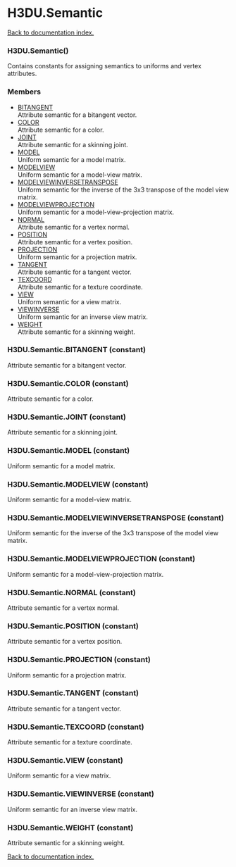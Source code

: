 # H3DU.Semantic

[Back to documentation index.](index.md)

<a name='H3DU.Semantic'></a>
### H3DU.Semantic()

Contains constants for assigning semantics
to uniforms and vertex attributes.

### Members

* [BITANGENT](#H3DU.Semantic.BITANGENT)<br>Attribute semantic for a bitangent vector.
* [COLOR](#H3DU.Semantic.COLOR)<br>Attribute semantic for a color.
* [JOINT](#H3DU.Semantic.JOINT)<br>Attribute semantic for a skinning joint.
* [MODEL](#H3DU.Semantic.MODEL)<br>Uniform semantic for a model matrix.
* [MODELVIEW](#H3DU.Semantic.MODELVIEW)<br>Uniform semantic for a model-view matrix.
* [MODELVIEWINVERSETRANSPOSE](#H3DU.Semantic.MODELVIEWINVERSETRANSPOSE)<br>Uniform semantic for the inverse of the 3x3 transpose of the model view matrix.
* [MODELVIEWPROJECTION](#H3DU.Semantic.MODELVIEWPROJECTION)<br>Uniform semantic for a model-view-projection matrix.
* [NORMAL](#H3DU.Semantic.NORMAL)<br>Attribute semantic for a vertex normal.
* [POSITION](#H3DU.Semantic.POSITION)<br>Attribute semantic for a vertex position.
* [PROJECTION](#H3DU.Semantic.PROJECTION)<br>Uniform semantic for a projection matrix.
* [TANGENT](#H3DU.Semantic.TANGENT)<br>Attribute semantic for a tangent vector.
* [TEXCOORD](#H3DU.Semantic.TEXCOORD)<br>Attribute semantic for a texture coordinate.
* [VIEW](#H3DU.Semantic.VIEW)<br>Uniform semantic for a view matrix.
* [VIEWINVERSE](#H3DU.Semantic.VIEWINVERSE)<br>Uniform semantic for an inverse view matrix.
* [WEIGHT](#H3DU.Semantic.WEIGHT)<br>Attribute semantic for a skinning weight.

<a name='H3DU.Semantic.BITANGENT'></a>
### H3DU.Semantic.BITANGENT (constant)

Attribute semantic for a bitangent vector.

<a name='H3DU.Semantic.COLOR'></a>
### H3DU.Semantic.COLOR (constant)

Attribute semantic for a color.

<a name='H3DU.Semantic.JOINT'></a>
### H3DU.Semantic.JOINT (constant)

Attribute semantic for a skinning joint.

<a name='H3DU.Semantic.MODEL'></a>
### H3DU.Semantic.MODEL (constant)

Uniform semantic for a model matrix.

<a name='H3DU.Semantic.MODELVIEW'></a>
### H3DU.Semantic.MODELVIEW (constant)

Uniform semantic for a model-view matrix.

<a name='H3DU.Semantic.MODELVIEWINVERSETRANSPOSE'></a>
### H3DU.Semantic.MODELVIEWINVERSETRANSPOSE (constant)

Uniform semantic for the inverse of the 3x3 transpose of the model view matrix.

<a name='H3DU.Semantic.MODELVIEWPROJECTION'></a>
### H3DU.Semantic.MODELVIEWPROJECTION (constant)

Uniform semantic for a model-view-projection matrix.

<a name='H3DU.Semantic.NORMAL'></a>
### H3DU.Semantic.NORMAL (constant)

Attribute semantic for a vertex normal.

<a name='H3DU.Semantic.POSITION'></a>
### H3DU.Semantic.POSITION (constant)

Attribute semantic for a vertex position.

<a name='H3DU.Semantic.PROJECTION'></a>
### H3DU.Semantic.PROJECTION (constant)

Uniform semantic for a projection matrix.

<a name='H3DU.Semantic.TANGENT'></a>
### H3DU.Semantic.TANGENT (constant)

Attribute semantic for a tangent vector.

<a name='H3DU.Semantic.TEXCOORD'></a>
### H3DU.Semantic.TEXCOORD (constant)

Attribute semantic for a texture coordinate.

<a name='H3DU.Semantic.VIEW'></a>
### H3DU.Semantic.VIEW (constant)

Uniform semantic for a view matrix.

<a name='H3DU.Semantic.VIEWINVERSE'></a>
### H3DU.Semantic.VIEWINVERSE (constant)

Uniform semantic for an inverse view matrix.

<a name='H3DU.Semantic.WEIGHT'></a>
### H3DU.Semantic.WEIGHT (constant)

Attribute semantic for a skinning weight.

[Back to documentation index.](index.md)
